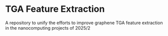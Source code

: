 # TGA Feature Extraction

A repository to unify the efforts to improve graphene TGA feature extraction in the nanocomputing projects of 2025/2